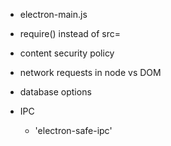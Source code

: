 
- electron-main.js

- require() instead of src=

- content security policy

- network requests in node vs DOM

- database options

- IPC
  * 'electron-safe-ipc'
